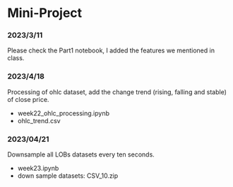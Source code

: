 # Mini-Project
### 2023/3/11
Please check the Part1 notebook, I added the features we mentioned in class. 

### 2023/4/18
Processing of ohlc dataset, add the change trend (rising, falling and stable) of close price.
- week22_ohlc_processing.ipynb
- ohlc_trend.csv

### 2023/04/21
Downsample all LOBs datasets every ten seconds.
- week23.ipynb
- down sample datasets: CSV_10.zip
